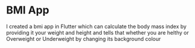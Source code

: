 # BMI App
 I created a bmi app in Flutter which can calculate the body mass index by providing it your weight and height and tells that whether you are helthy or Overweight or Underweight by changing its background colour 
